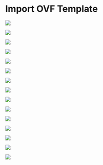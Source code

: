 # Import OVF Template

![](https://github.com/JonmarCorpuz/SecondBrain/blob/main/Assets/OVF%20Import%20pt1.png)

![](https://github.com/JonmarCorpuz/SecondBrain/blob/main/Assets/OVF%20Import%20pt2.png)

![](https://github.com/JonmarCorpuz/SecondBrain/blob/main/Assets/OVF%20Import%20pt3.png)

![](https://github.com/JonmarCorpuz/SecondBrain/blob/main/Assets/OVF%20Import%20pt4.png)

![](https://github.com/JonmarCorpuz/SecondBrain/blob/main/Assets/OVF%20Import%20pt5.png)

![](https://github.com/JonmarCorpuz/SecondBrain/blob/main/Assets/OVF%20Import%20pt6.png)

![](https://github.com/JonmarCorpuz/SecondBrain/blob/main/Assets/OVF%20Import%20pt7.png)

![](https://github.com/JonmarCorpuz/SecondBrain/blob/main/Assets/OVF%20Import%20pt8.png)

![](https://github.com/JonmarCorpuz/SecondBrain/blob/main/Assets/OVF%20Import%20pt9.png)

![](https://github.com/JonmarCorpuz/SecondBrain/blob/main/Assets/OVF%20Import%20pt10.png)

![](https://github.com/JonmarCorpuz/SecondBrain/blob/main/Assets/OVF%20Import%20pt11.png)

![](https://github.com/JonmarCorpuz/SecondBrain/blob/main/Assets/OVF%20Import%20pt12.png)

![](https://github.com/JonmarCorpuz/SecondBrain/blob/main/Assets/OVF%20Import%20pt13.png)

![](https://github.com/JonmarCorpuz/SecondBrain/blob/main/Assets/OVF%20Import%20pt14.png)

![](https://github.com/JonmarCorpuz/SecondBrain/blob/main/Assets/Whitespace.png)

